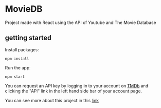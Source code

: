 # MovieDB
Project made with React using the API of Youtube and The Movie Database

## getting started
Install packages:
```
npm install
```

Run the app:

```
npm start
```

You can request an API key by logging in to your account on [TMDb](https://www.themoviedb.org/login) and clicking the "API" link in the left hand side bar of your account page.

You can see more about this project in this [link](https://www.behance.net/gallery/65346891/Movie-DB)

